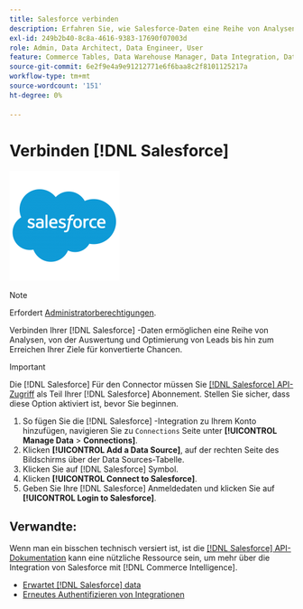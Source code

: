 ```yaml
---
title: Salesforce verbinden
description: Erfahren Sie, wie Salesforce-Daten eine Reihe von Analysen ermöglichen, von der Auswertung und Optimierung von Leads bis hin zum Erreichen Ihrer Ziele für konvertierte Gelegenheiten.
exl-id: 249b2b40-8c8a-4616-9383-17690f07003d
role: Admin, Data Architect, Data Engineer, User
feature: Commerce Tables, Data Warehouse Manager, Data Integration, Data Import/Export
source-git-commit: 6e2f9e4a9e91212771e6f6baa8c2f8101125217a
workflow-type: tm+mt
source-wordcount: '151'
ht-degree: 0%

---
```


# Verbinden [!DNL Salesforce]

![](../../../assets/Salesforce_Logo.png)

>[!NOTE]
>
>Erfordert [Administratorberechtigungen](../../../administrator/user-management/user-management.md).

Verbinden Ihrer [!DNL Salesforce] -Daten ermöglichen eine Reihe von Analysen, von der Auswertung und Optimierung von Leads bis hin zum Erreichen Ihrer Ziele für konvertierte Chancen.

>[!IMPORTANT]
>
>Die [!DNL Salesforce] Für den Connector müssen Sie [[!DNL Salesforce] API-Zugriff](../integrations/salesforce.md) als Teil Ihrer [!DNL Salesforce] Abonnement. Stellen Sie sicher, dass diese Option aktiviert ist, bevor Sie beginnen.

1. So fügen Sie die [!DNL Salesforce] -Integration zu Ihrem Konto hinzufügen, navigieren Sie zu `Connections` Seite unter **[!UICONTROL Manage Data** > **Connections]**.
1. Klicken **[!UICONTROL Add a Data Source]**, auf der rechten Seite des Bildschirms über der Data Sources-Tabelle.
1. Klicken Sie auf [!DNL Salesforce] Symbol.
1. Klicken **[!UICONTROL Connect to Salesforce]**.
1. Geben Sie Ihre [!DNL Salesforce] Anmeldedaten und klicken Sie auf **[!UICONTROL Login to Salesforce]**.

## Verwandte:

Wenn man ein bisschen technisch versiert ist, ist die [[!DNL Salesforce] API-Dokumentation](https://developer.salesforce.com/docs/atlas.en-us.api_rest.meta/api_rest/intro_what_is_rest_api.htm) kann eine nützliche Ressource sein, um mehr über die Integration von Salesforce mit [!DNL Commerce Intelligence].

* [Erwartet [!DNL Salesforce] data](../integrations/salesforce-data.md)
* [Erneutes Authentifizieren von Integrationen](https://experienceleague.adobe.com/docs/commerce-knowledge-base/kb/how-to/mbi-reauthenticating-integrations.html)
